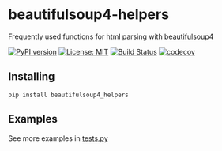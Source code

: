 # beautifulsoup4-helpers

Frequently used functions for html parsing with [beautifulsoup4](https://pypi.org/project/beautifulsoup4/)

[![PyPI version](https://badge.fury.io/py/beautifulsoup4-helpers.svg)](https://badge.fury.io/py/beautifulsoup4-helpers)
[![License: MIT](https://img.shields.io/badge/License-MIT-green.svg)](https://github.com/eugen1j/aioscrapy/blob/master/LICENSE)
[![Build Status](https://travis-ci.org/eugen1j/beautifulsoup4-helpers.svg?branch=master)](https://travis-ci.org/eugen1j/beautifulsoup4-helpers)
[![codecov](https://codecov.io/gh/eugen1j/beautifulsoup4-helpers/branch/master/graph/badge.svg?token=hRKoGsa5QI)](https://codecov.io/gh/eugen1j/beautifulsoup4-helpers)


## Installing

    pip install beautifulsoup4_helpers

## Examples

See more examples in [tests.py](https://github.com/eugen1j/beautifulsoup4-helpers/blob/master/tests.py)
